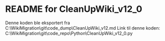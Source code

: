 # README for CleanUpWiki_v12_0
Denne koden ble eksportert fra C:\WikiMigration\git\code_dump\CleanUpWiki_v12.md
Link til denne koden: C:\WikiMigration\git\code_repo\Python\CleanUpWiki_v12_0.py
